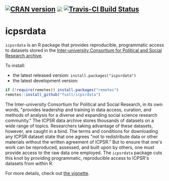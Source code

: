 [![CRAN version](http://www.r-pkg.org/badges/version/icpsrdata)](https://cran.r-project.org/package=icpsrdata) ![](http://cranlogs.r-pkg.org/badges/grand-total/icpsrdata) [![Travis-CI Build Status](https://travis-ci.org/fsolt/icpsrdata.svg?branch=master)](https://travis-ci.org/fsolt/icpsrdata)
------------------------------------------------------------------------
icpsrdata
=========

`icpsrdata` is an R package that provides reproducible, programmatic access to datasets stored in the [Inter-university Consortium for Political and Social Research archive](http://www.icpsr.umich.edu).

To install:

* the latest released version: `install.packages("icpsrdata")`
* the latest development version:

```R
if (!require(remotes)) install.packages("remotes")
remotes::install_github("fsolt/icpsrdata")
```

The Inter-university Consortium for Political and Social Research, in its own words, "provides leadership and training in data access, curation, and methods of analysis for a diverse and expanding social science research community." The ICPSR data archive stores thousands of datasets on a wide range of topics. Researchers taking advantage of these datasets, however, are caught in a bind. The terms and conditions for downloading any ICPSR dataset state that one agrees "not to redistribute data or other materials without the written agreement of ICPSR." But to ensure that one's work can be reproduced, assessed, and built upon by others, one must provide access to the raw data one employed. The `icpsrdata` package cuts this knot by providing programmatic, reproducible access to ICPSR's datasets from within R.

For more details, check out [the vignette](https://cran.r-project.org/package=icpsrdata/vignettes/icpsrdata-vignette.html).

